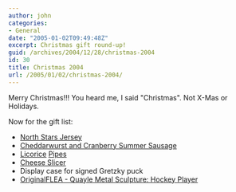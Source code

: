 ```yaml
---
author: john
categories:
- General
date: "2005-01-02T09:49:48Z"
excerpt: Christmas gift round-up!
guid: /archives/2004/12/28/christmas-2004
id: 30
title: Christmas 2004
url: /2005/01/02/christmas-2004/
---
```


Merry Christmas!!! You heard me, I said "Christmas". Not X-Mas or Holidays.

Now for the gift list:

  * [North Stars Jersey](http://www.rivercitysports.com/nsfinal-04.cfm?league=NHL%20HERITAGE&team=MINNESOTA%20NORTH%20STARS&category=JERSEYS&subcategory=VINTAGE&colors=Road&proddesc=CCM%20Classic%20Pro%201991%20Jersey)
  * [Cheddarwurst and Cranberry Summer Sausage](http://www.prairiepridefarm.com)
  * [Licorice](http://www.amazon.com/exec/obidos/tg/detail/-/B0001G0WEC/qid=1104270552/sr=1-3/ref=sr_1_3_gf/103-2028694-1987016?v=glance&s=gourmet-food&n=3580501) [Pipes](http://www.oldtimecandy.com/licorice-pipes.htm)
  * [Cheese Slicer](http://www.amazon.com/exec/obidos/tg/detail/-/B00004OCK5/qid=1104270925/sr=8-1/ref=sr_8_xs_ap_i1_xgl79/103-2028694-1987016?v=glance&s=kitchen&n=507846)
  * Display case for signed Gretzky puck
  * [OriginalFLEA - Quayle Metal Sculpture: Hockey Player](http://www.originalflea.com/)